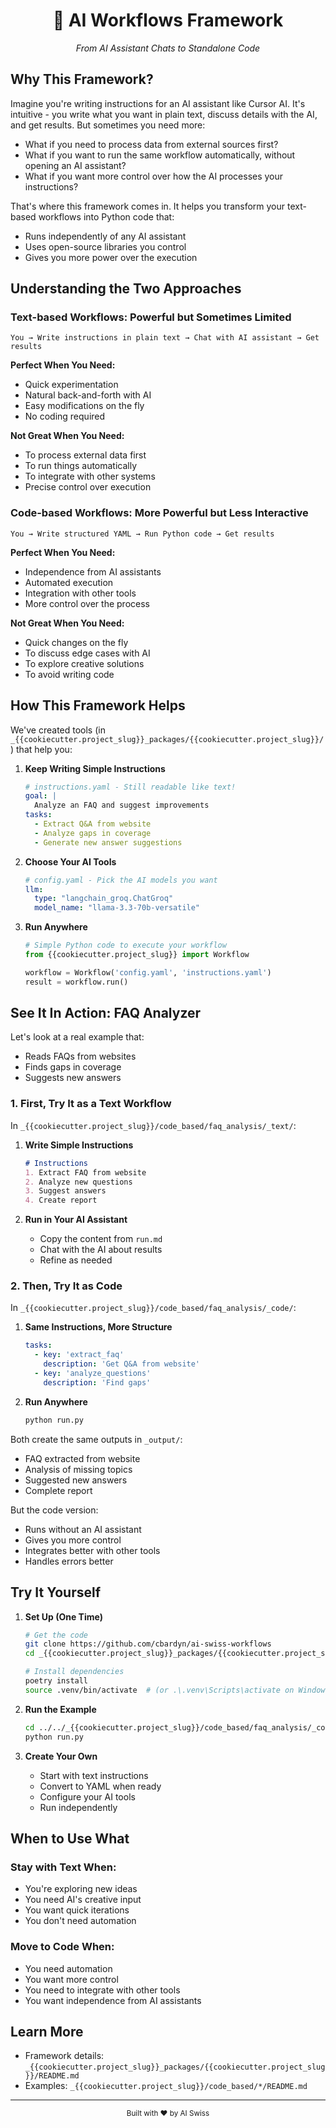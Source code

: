 <div align="center">
  <h1>🤖 AI Workflows Framework</h1>
  <p><i>From AI Assistant Chats to Standalone Code</i></p>
</div>

## Why This Framework?

Imagine you're writing instructions for an AI assistant like Cursor AI. It's intuitive - you write what you want in plain text, discuss details with the AI, and get results. But sometimes you need more:
- What if you need to process data from external sources first?
- What if you want to run the same workflow automatically, without opening an AI assistant?
- What if you want more control over how the AI processes your instructions?

That's where this framework comes in. It helps you transform your text-based workflows into Python code that:
- Runs independently of any AI assistant
- Uses open-source libraries you control
- Gives you more power over the execution

## Understanding the Two Approaches

### Text-based Workflows: Powerful but Sometimes Limited
```
You → Write instructions in plain text → Chat with AI assistant → Get results
```

**Perfect When You Need:**
- Quick experimentation
- Natural back-and-forth with AI
- Easy modifications on the fly
- No coding required

**Not Great When You Need:**
- To process external data first
- To run things automatically
- To integrate with other systems
- Precise control over execution

### Code-based Workflows: More Powerful but Less Interactive
```
You → Write structured YAML → Run Python code → Get results
```

**Perfect When You Need:**
- Independence from AI assistants
- Automated execution
- Integration with other tools
- More control over the process

**Not Great When You Need:**
- Quick changes on the fly
- To discuss edge cases with AI
- To explore creative solutions
- To avoid writing code

## How This Framework Helps

We've created tools (in `_{{cookiecutter.project_slug}}_packages/{{cookiecutter.project_slug}}/`) that help you:

1. **Keep Writing Simple Instructions**
   ```yaml
   # instructions.yaml - Still readable like text!
   goal: |
     Analyze an FAQ and suggest improvements
   tasks:
     - Extract Q&A from website
     - Analyze gaps in coverage
     - Generate new answer suggestions
   ```

2. **Choose Your AI Tools**
   ```yaml
   # config.yaml - Pick the AI models you want
   llm:
     type: "langchain_groq.ChatGroq"
     model_name: "llama-3.3-70b-versatile"
   ```

3. **Run Anywhere**
   ```python
   # Simple Python code to execute your workflow
   from {{cookiecutter.project_slug}} import Workflow
   
   workflow = Workflow('config.yaml', 'instructions.yaml')
   result = workflow.run()
   ```

## See It In Action: FAQ Analyzer

Let's look at a real example that:
- Reads FAQs from websites
- Finds gaps in coverage
- Suggests new answers

### 1. First, Try It as a Text Workflow
In `_{{cookiecutter.project_slug}}/code_based/faq_analysis/_text/`:

1. **Write Simple Instructions**
   ```markdown
   # Instructions
   1. Extract FAQ from website
   2. Analyze new questions
   3. Suggest answers
   4. Create report
   ```

2. **Run in Your AI Assistant**
   - Copy the content from `run.md`
   - Chat with the AI about results
   - Refine as needed

### 2. Then, Try It as Code
In `_{{cookiecutter.project_slug}}/code_based/faq_analysis/_code/`:

1. **Same Instructions, More Structure**
   ```yaml
   tasks:
     - key: 'extract_faq'
       description: 'Get Q&A from website'
     - key: 'analyze_questions'
       description: 'Find gaps'
   ```

2. **Run Anywhere**
   ```bash
   python run.py
   ```

Both create the same outputs in `_output/`:
- FAQ extracted from website
- Analysis of missing topics
- Suggested new answers
- Complete report

But the code version:
- Runs without an AI assistant
- Gives you more control
- Integrates better with other tools
- Handles errors better

## Try It Yourself

1. **Set Up (One Time)**
   ```bash
   # Get the code
   git clone https://github.com/cbardyn/ai-swiss-workflows
   cd _{{cookiecutter.project_slug}}_packages/{{cookiecutter.project_slug}}
   
   # Install dependencies
   poetry install
   source .venv/bin/activate  # (or .\.venv\Scripts\activate on Windows)
   ```

2. **Run the Example**
   ```bash
   cd ../../_{{cookiecutter.project_slug}}/code_based/faq_analysis/_code
   python run.py
   ```

3. **Create Your Own**
   - Start with text instructions
   - Convert to YAML when ready
   - Configure your AI tools
   - Run independently

## When to Use What

### Stay with Text When:
- You're exploring new ideas
- You need AI's creative input
- You want quick iterations
- You don't need automation

### Move to Code When:
- You need automation
- You want more control
- You need to integrate with other tools
- You want independence from AI assistants

## Learn More
- Framework details: `_{{cookiecutter.project_slug}}_packages/{{cookiecutter.project_slug}}/README.md`
- Examples: `_{{cookiecutter.project_slug}}/code_based/*/README.md`

---

<div align="center">
  <sub>Built with ❤️ by AI Swiss</sub>
</div>
